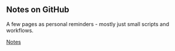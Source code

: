 
## Notes on GitHub

A few pages as personal reminders - mostly just small scripts and workflows.

[Notes](notes)
